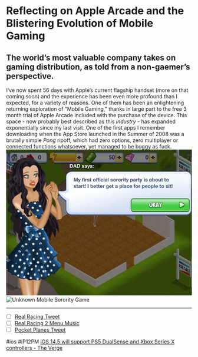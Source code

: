 # Reflecting on Apple Arcade and the Blistering Evolution of Mobile Gaming
## The world’s most valuable company takes on gaming distribution, as told from a non-gaemer’s perspective.
I’ve now spent 56 days with Apple’s current flagship handset (more on that coming soon) and the experience has been even more profound than I expected, for a variety of reasons. One of them has been an enlightening returning exploration of “Mobile Gaming,” thanks in large part to the free 3 month trial of Apple Arcade included with the purchase of the device. This space - now probably best described as this *industry* - has expanded exponentially since my last visit. One of the first apps I remember downloading when the App Store launched in the Summer of 2008 was a brutally simple *Pong* ripoff, which had zero options, zero multiplayer or connected functions whatsoever, yet managed to be buggy as fuck. 
![](Reflecting%20on%20Apple%20Arcade%20and%20the%20Blistering%20Evolution%20of%20Mobile%20Gaming/Photo%20Jan%2030,%202021%20at%20131422.jpg)
![Unknown Mobile Sorority Game](https://i.snap.as/s3IsK13m.jpeg)
- - - -
- [ ] [Real Racing Tweet](https://twitter.com/neoyokel/status/115875263518216193?s=21)
- [ ] [Real Racing 2 Menu Music](https://youtu.be/RBL5zyR1XN8)
- [ ] [Pocket Planes Tweet](https://twitter.com/neoyokel/status/358328255163535362?s=21)

#ios #iP12PM
[iOS 14.5 will support PS5 DualSense and Xbox Series X controllers - The Verge](https://www.theverge.com/2021/2/1/22260671/ios-14-5-ps5-dualsense-xbox-series-x-controller-support)